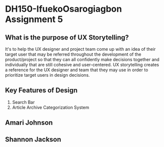 # DH150-IfuekoOsarogiagbon Assignment 5

## What is the purpose of UX Storytelling? 

It's to help the UX designer and project team come up with an idea of their target user that may be referred throughout the development of the product/project so that they can all confidently make decisions together and individually that are still cohesive and user-centered. UX storytelling creates a reference for the UX designer and team that they may use in order to prioritize target users in design decisions. 
## Key Features of Design
1. Search Bar 
2. Article Archive Categorization System


## Amari Johnson 

## Shannon Jackson 

